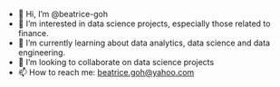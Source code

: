 - 👋 Hi, I’m @beatrice-goh
- 👀 I’m interested in data science projects, especially those related to finance. 
- 🌱 I’m currently learning about data analytics, data science and data engineering. 
- 💞️ I’m looking to collaborate on data science projects
- 📫 How to reach me: beatrice.goh@yahoo.com

<!---
beatrice-goh/beatrice-goh is a ✨ special ✨ repository because its `README.md` (this file) appears on your GitHub profile.
You can click the Preview link to take a look at your changes.
--->
